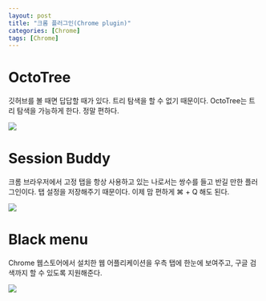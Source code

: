 ```yaml
---
layout: post
title: "크롬 플러그인(Chrome plugin)"
categories: [Chrome]
tags: [Chrome]
---
```


# OctoTree

깃허브를 볼 때면 답답할 때가 있다. 트리 탐색을 할 수 없기 때문이다. OctoTree는 트리 탐색을 가능하게 한다. 정말 편하다.

![](https://lh3.googleusercontent.com/SfJ7lk2uAy5gex-4hMEJO77VS3sbMINMMMbxUHneojhXS1YiAj1v6x-Po7xOgKfxQGwmzsYjbQ=w640-h400-e365)

# Session Buddy

크롬 브라우저에서 고정 탭을 항상 사용하고 있는 나로서는 쌍수를 들고 반길 만한 플러그인이다. 탭 설정을 저장해주기 때문이다. 이제 맘 편하게  ⌘ + Q 해도 된다. 

![](https://lh3.googleusercontent.com/Ty9-20agsVTgtJPT-XO2HuKXy9-JhYD4SDyTr7gugxNPRAOSv93YzA_mu75t7MAiEJzYieEWIKI=w640-h400-e365)

# Black menu

Chrome 웹스토어에서 설치한 웹 어플리케이션을 우측 탭에 한눈에 보여주고, 구글 검색까지 할 수 있도록 지원해준다.

![](https://lh3.googleusercontent.com/jt5DGJE3MKmzo_Ihw1seKzzK9ziLtoCGRUi6LQD36bXkRdmzkENIB_oP8avPw1q-r8ZdoXi1=w640-h400-e365)
